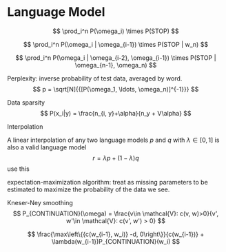 # Language Model


$$
\prod_i^n P(\omega_i) \times P(STOP)
$$

$$
\prod_i^n P(\omega_i | \omega_{i-1}) \times P(STOP | w_n)
$$

$$
\prod_i^n P(\omega_i | \omega_{i-2}, \omega_{i-1}) \times P(STOP | \omega_{n-1}, \omega_n)
$$



Perplexity: inverse probability of test data, averaged by word.
$$
p = \sqrt[N]{{[P(\omega_1, \ldots, \omega_n)]^{-1}}}
$$


Data sparsity
$$
P(x_i|y) = \frac{n_{i, y}+\alpha}{n_y + V\alpha}
$$


Interpolation

A linear interpolation of any two language models $p$ and $q$ with $\lambda\in[0, 1]$ is also a valid language model
$$
r = \lambda p + (1-\lambda)q
$$
use this 

expectation-maximization algorithm: treat as missing parameters to be estimated to maximize the probability of the data we see.



Kneser-Ney smoothing 
$$
P_{CONTINUATION}(\omega) = \frac{v\in \mathcal{V}: c(v, w)>0}{v', w'\in \mathcal{V}: c(v', w') > 0}
$$

$$
\frac{\max\left\{{c(w_{i-1}, w_i)} -d, 0\right\}}{c(w_{i-1})} + \lambda(w_{i-1})P_{CONTINUATION}(w_i)
$$







